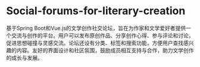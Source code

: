 # Social-forums-for-literary-creation
基于Spring Boot和Vue.js的文学创作社交论坛，旨在为作家和文学爱好者提供一个交流与创作的平台。用户可以发布原创作品、分享创作心得、参与评论和讨论，促进思想碰撞与灵感交流。论坛还设有分类、标签和搜索功能，方便用户查找感兴趣的内容。友好的界面设计和社区氛围，鼓励成员相互支持与合作，助力文学创作的成长与发展。
